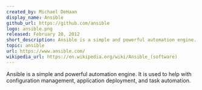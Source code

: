 ```yaml
---
created_by: Michael DeHaan
display_name: Ansible
github_url: https://github.com/ansible
logo: ansible.png
released: February 20, 2012
short_description: Ansible is a simple and powerful automation engine.
topic: ansible
url: https://www.ansible.com/
wikipedia_url: https://en.wikipedia.org/wiki/Ansible_(software)
---
```

Ansible is a simple and powerful automation engine. It is used to help with configuration management, application deployment, and task automation.

